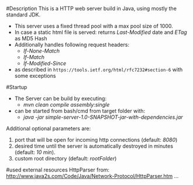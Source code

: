 #Description
This is a HTTP web server build in Java, using mostly the standard JDK.
* This server uses a fixed thread pool with a max pool size of 1000. 
* In case a static html file is served: returns *Last-Modified* date and *ETag* as MD5 Hash
* Additionally handles following request headers: 
  * *If-None-Match* 
  * *If-Match* 
  * *If-Modified-Since*
* as described in `https://tools.ietf.org/html/rfc7232#section-6` with some exceptions

#Startup
* The Server can be build by executing: 
  * *mvn clean compile assembly:single* 
* can be started from bash/cmd from target folder with:
  * *java -jar simple-server-1.0-SNAPSHOT-jar-with-dependencies.jar* 

Additional optional parameters are:
 1. port that will be open for incoming http connections
    (default: *8080*)
 2. desired time until the server is automatically destroyed in minutes 
    (default: *10 min*).
 3. custom root directory 
    (default: *rootFolder*)

#used external resources
HttpParser from: http://www.java2s.com/Code/Java/Network-Protocol/HttpParser.htm
...